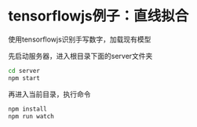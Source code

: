 # tensorflowjs例子：直线拟合

使用tensorflowjs识别手写数字，加载现有模型


先启动服务器，进入根目录下面的server文件夹
```sh
cd server
npm start
```
再进入当前目录，执行命令
```sh
npm install
npm run watch
```
